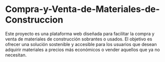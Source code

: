 # Compra-y-Venta-de-Materiales-de-Construccion
Este proyecto es una plataforma web diseñada para facilitar la compra y venta de materiales de construcción sobrantes o usados. El objetivo es ofrecer una solución sostenible y accesible para los usuarios que desean adquirir materiales a precios más económicos o vender aquellos que ya no necesitan.
